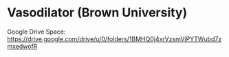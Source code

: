 Vasodilator  (Brown University)
=============

Google Drive Space: https://drive.google.com/drive/u/0/folders/1BMHQ0j4xrVzsmViPYTWubd7zmxedwofR
